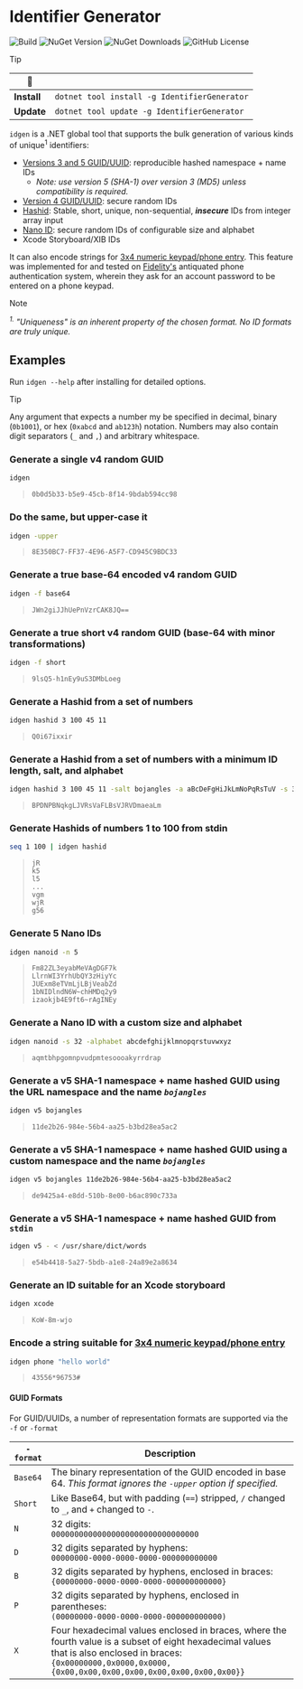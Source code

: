 # Identifier Generator

![Build](https://img.shields.io/github/actions/workflow/status/abock/idgen/build.yml)
![NuGet Version](https://img.shields.io/nuget/v/IdentifierGenerator)
![NuGet Downloads](https://img.shields.io/nuget/dt/IdentifierGenerator)
![GitHub License](https://img.shields.io/github/license/abock/idgen)

> [!TIP]
> | 🤖 | |
> |--|---|
> | **Install** | `dotnet tool install -g IdentifierGenerator` |
> | **Update** | `dotnet tool update -g IdentifierGenerator`|

`idgen` is a .NET global tool that supports the bulk generation of various kinds of unique<sup>1</sup> identifiers:

* [Versions 3 and 5 GUID/UUID](https://en.wikipedia.org/wiki/Universally_unique_identifier#Versions_3_and_5_(namespace_name-based)): reproducible hashed namespace + name IDs
  * _Note: use version 5 (SHA-1) over version 3 (MD5) unless compatibility is required._
* [Version 4 GUID/UUID](https://en.wikipedia.org/wiki/Universally_unique_identifier#Version_4_(random)): secure random IDs
* [Hashid](https://hashids.org/): Stable, short, unique, non-sequential, **_insecure_** IDs from integer array input
* [Nano ID](https://zelark.github.io/nano-id-cc/): secure random IDs of configurable size and alphabet
* Xcode Storyboard/XIB IDs

It can also encode strings for [3x4 numeric keypad/phone entry][phonewords]. This feature was implemented for and tested on [Fidelity's](https://www.fidelity.com/) antiquated phone authentication system, wherein they ask for an account password to be entered on a phone keypad.

> [!NOTE]
>
> _<sup>1.</sup> "Uniqueness" is an inherent property of the chosen format. No ID formats are truly unique._

## Examples
Run `idgen --help` after installing for detailed options.

> [!TIP]
> Any argument that expects a number my be specified in decimal, binary (`0b1001`), or hex (`0xabcd` and `ab123h`) notation. Numbers may also contain digit separators (`_` and `,`) and arbitrary whitespace.

### Generate a single v4 random GUID
```bash
idgen
```
> ```
> 0b0d5b33-b5e9-45cb-8f14-9bdab594cc98
> ```

### Do the same, but upper-case it
```bash
idgen -upper
```
> ```
> 8E350BC7-FF37-4E96-A5F7-CD945C9BDC33
> ```

### Generate a true base-64 encoded v4 random GUID
```bash
idgen -f base64
```
> ```
> JWn2giJJhUePnVzrCAK8JQ==
> ```

### Generate a true short v4 random GUID (base-64 with minor transformations)
```bash
idgen -f short
```
> ```
> 9lsQ5-h1nEy9uS3DMbLoeg
> ```

### Generate a Hashid from a set of numbers
```bash
idgen hashid 3 100 45 11
```
> ```
> Q0i67ixxir
> ```

### Generate a Hashid from a set of numbers with a minimum ID length, salt, and alphabet
```bash
idgen hashid 3 100 45 11 -salt bojangles -a aBcDeFgHiJkLmNoPqRsTuV -s 32
```
> ```
> BPDNPBNqkgLJVRsVaFLBsVJRVDmaeaLm
> ```

### Generate Hashids of numbers 1 to 100 from stdin
```bash
seq 1 100 | idgen hashid
```
> ```
> jR
> k5
> l5
> ...
> vgm
> wjR
> g56
> ```

### Generate 5 Nano IDs
```bash
idgen nanoid -n 5
```
> ```
> Fm82ZL3eyabMeVAgDGF7k
> LlrnWI3YrhUbQY3zHiyYc
> JUExm8eTVmLjLBjVeabZd
> 1bNIDlndN6W~chHMDq2y9
> izaokjb4E9ft6~rAgINEy
> ```

### Generate a Nano ID with a custom size and alphabet
```bash
idgen nanoid -s 32 -alphabet abcdefghijklmnopqrstuvwxyz
```
> ```
> aqmtbhpgomnpvudpmtesoooakyrrdrap
> ```

### Generate a v5 SHA-1 namespace + name hashed GUID using the URL namespace and the name _`bojangles`_
```bash
idgen v5 bojangles
```
> ```
> 11de2b26-984e-56b4-aa25-b3bd28ea5ac2
> ```

### Generate a v5 SHA-1 namespace + name hashed GUID using a custom namespace and the name _`bojangles`_
```bash
idgen v5 bojangles 11de2b26-984e-56b4-aa25-b3bd28ea5ac2
```
> ```
> de9425a4-e8dd-510b-8e00-b6ac890c733a
> ```

### Generate a v5 SHA-1 namespace + name hashed GUID from `stdin`

```bash
idgen v5 - < /usr/share/dict/words
```
> ```
> e54b4418-5a27-5bdb-a1e8-24a89e2a8634
> ```

### Generate an ID suitable for an Xcode storyboard
```bash
idgen xcode
```
> ```
> KoW-8m-wjo
> ```

### Encode a string suitable for [3x4 numeric keypad/phone entry][phonewords]
```bash
idgen phone "hello world"
```
> ```
> 43556*96753#
> ```


#### GUID Formats

For GUID/UUIDs, a number of representation formats are supported via the `-f` or `-format`

| `-format` | Description |
| --------------- | ----------- |
| `Base64` | The binary representation of the GUID encoded in base 64. _This format ignores the `-upper` option if specified._ |
| `Short` | Like Base64, but with padding (`==`) stripped, `/` changed to `_`, and `+` changed to `-`. |
| `N` | 32 digits:<br>`00000000000000000000000000000000` |
| `D` | 32 digits separated by hyphens:<br>`00000000-0000-0000-0000-000000000000` |
| `B` | 32 digits separated by hyphens, enclosed in braces:<br>`{00000000-0000-0000-0000-000000000000}` |
| `P` | 32 digits separated by hyphens, enclosed in parentheses:<br>`(00000000-0000-0000-0000-000000000000)` |
| `X` | Four hexadecimal values enclosed in braces, where the fourth value is a subset of eight hexadecimal values that is also enclosed in braces:<br>`{0x00000000,0x0000,0x0000,{0x00,0x00,0x00,0x00,0x00,0x00,0x00,0x00}}` |

[phonewords]: https://en.wikipedia.org/wiki/Telephone_keypad